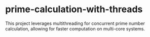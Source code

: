 # prime-calculation-with-threads
This project leverages multithreading for concurrent prime number calculation, allowing for faster computation on multi-core systems.

